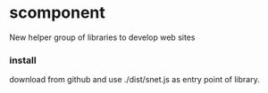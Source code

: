# scomponent
New helper group of libraries to develop web sites

### install
download from github and use ./dist/snet.js as entry point of library.
